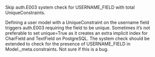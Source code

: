 Skip auth.E003 system check for USERNAME_FIELD with total UniqueConstraints.

Defining a user model with a UniqueConstraint on the username field triggers auth.E003 requiring the field to be unique. Sometimes it’s not preferable to set unique=True as it creates an extra implicit index for CharField and TextField on PostgreSQL. The system check should be extended to check for the presence of USERNAME_FIELD in Model._meta.constraints. Not sure if this is a bug.